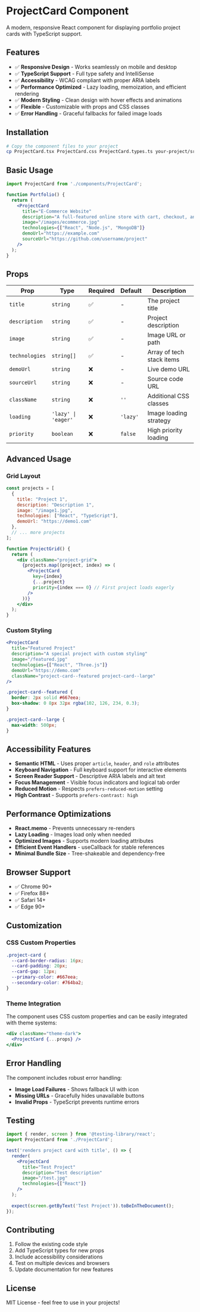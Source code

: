 # ProjectCard Component

A modern, responsive React component for displaying portfolio project cards with TypeScript support.

## Features

- ✅ **Responsive Design** - Works seamlessly on mobile and desktop
- ✅ **TypeScript Support** - Full type safety and IntelliSense
- ✅ **Accessibility** - WCAG compliant with proper ARIA labels
- ✅ **Performance Optimized** - Lazy loading, memoization, and efficient rendering
- ✅ **Modern Styling** - Clean design with hover effects and animations
- ✅ **Flexible** - Customizable with props and CSS classes
- ✅ **Error Handling** - Graceful fallbacks for failed image loads

## Installation

```bash
# Copy the component files to your project
cp ProjectCard.tsx ProjectCard.css ProjectCard.types.ts your-project/src/components/
```

## Basic Usage

```jsx
import ProjectCard from './components/ProjectCard';

function Portfolio() {
  return (
    <ProjectCard
      title="E-Commerce Website"
      description="A full-featured online store with cart, checkout, and payment processing"
      image="/images/ecommerce.jpg"
      technologies={["React", "Node.js", "MongoDB"]}
      demoUrl="https://example.com"
      sourceUrl="https://github.com/username/project"
    />
  );
}
```

## Props

| Prop | Type | Required | Default | Description |
|------|------|----------|---------|-------------|
| `title` | `string` | ✅ | - | The project title |
| `description` | `string` | ✅ | - | Project description |
| `image` | `string` | ✅ | - | Image URL or path |
| `technologies` | `string[]` | ✅ | - | Array of tech stack items |
| `demoUrl` | `string` | ❌ | - | Live demo URL |
| `sourceUrl` | `string` | ❌ | - | Source code URL |
| `className` | `string` | ❌ | `''` | Additional CSS classes |
| `loading` | `'lazy' \| 'eager'` | ❌ | `'lazy'` | Image loading strategy |
| `priority` | `boolean` | ❌ | `false` | High priority loading |

## Advanced Usage

### Grid Layout

```jsx
const projects = [
  {
    title: "Project 1",
    description: "Description 1",
    image: "/image1.jpg",
    technologies: ["React", "TypeScript"],
    demoUrl: "https://demo1.com"
  },
  // ... more projects
];

function ProjectGrid() {
  return (
    <div className="project-grid">
      {projects.map((project, index) => (
        <ProjectCard
          key={index}
          {...project}
          priority={index === 0} // First project loads eagerly
        />
      ))}
    </div>
  );
}
```

### Custom Styling

```jsx
<ProjectCard
  title="Featured Project"
  description="A special project with custom styling"
  image="/featured.jpg"
  technologies={["React", "Three.js"]}
  demoUrl="https://demo.com"
  className="project-card--featured project-card--large"
/>
```

```css
.project-card--featured {
  border: 2px solid #667eea;
  box-shadow: 0 8px 32px rgba(102, 126, 234, 0.3);
}

.project-card--large {
  max-width: 500px;
}
```

## Accessibility Features

- **Semantic HTML** - Uses proper `article`, `header`, and `role` attributes
- **Keyboard Navigation** - Full keyboard support for interactive elements
- **Screen Reader Support** - Descriptive ARIA labels and alt text
- **Focus Management** - Visible focus indicators and logical tab order
- **Reduced Motion** - Respects `prefers-reduced-motion` setting
- **High Contrast** - Supports `prefers-contrast: high`

## Performance Optimizations

- **React.memo** - Prevents unnecessary re-renders
- **Lazy Loading** - Images load only when needed
- **Optimized Images** - Supports modern loading attributes
- **Efficient Event Handlers** - useCallback for stable references
- **Minimal Bundle Size** - Tree-shakeable and dependency-free

## Browser Support

- ✅ Chrome 90+
- ✅ Firefox 88+
- ✅ Safari 14+
- ✅ Edge 90+

## Customization

### CSS Custom Properties

```css
.project-card {
  --card-border-radius: 16px;
  --card-padding: 20px;
  --card-gap: 12px;
  --primary-color: #667eea;
  --secondary-color: #764ba2;
}
```

### Theme Integration

The component uses CSS custom properties and can be easily integrated with theme systems:

```jsx
<div className="theme-dark">
  <ProjectCard {...props} />
</div>
```

## Error Handling

The component includes robust error handling:

- **Image Load Failures** - Shows fallback UI with icon
- **Missing URLs** - Gracefully hides unavailable buttons
- **Invalid Props** - TypeScript prevents runtime errors

## Testing

```jsx
import { render, screen } from '@testing-library/react';
import ProjectCard from './ProjectCard';

test('renders project card with title', () => {
  render(
    <ProjectCard
      title="Test Project"
      description="Test description"
      image="/test.jpg"
      technologies={["React"]}
    />
  );
  
  expect(screen.getByText('Test Project')).toBeInTheDocument();
});
```

## Contributing

1. Follow the existing code style
2. Add TypeScript types for new props
3. Include accessibility considerations
4. Test on multiple devices and browsers
5. Update documentation for new features

## License

MIT License - feel free to use in your projects!
